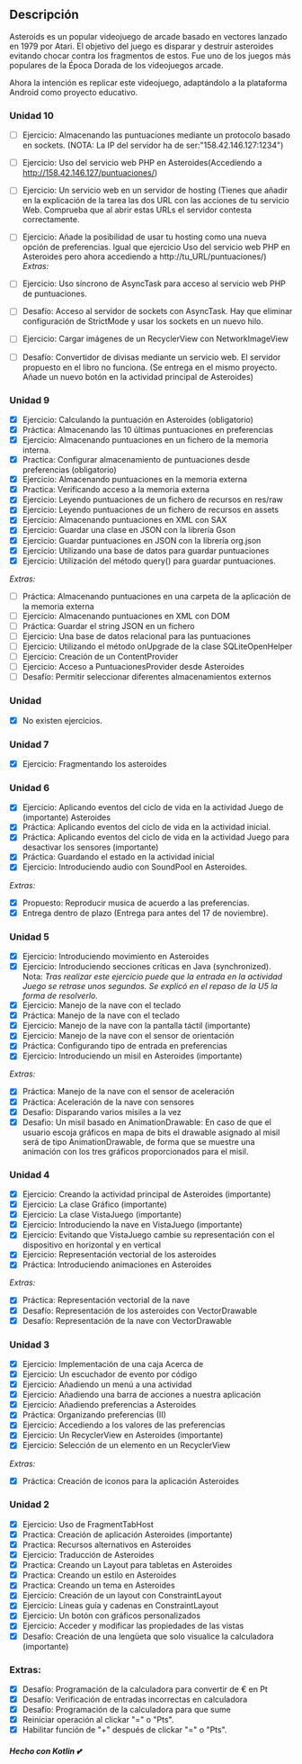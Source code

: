## Descripción
Asteroids es un popular videojuego de arcade basado en vectores lanzado en 1979 por Atari. El objetivo del juego es disparar y destruir asteroides evitando chocar contra los fragmentos de estos. Fue uno de los juegos más populares de la Época Dorada de los videojuegos arcade.

Ahora la intención es replicar este videojuego, adaptándolo a la plataforma Android como proyecto educativo.

### Unidad 10
- [ ] Ejercicio: Almacenando las puntuaciones mediante un protocolo basado en sockets. (NOTA: La IP del servidor ha de ser:"158.42.146.127:1234")
- [ ] Ejercicio: Uso del servicio web PHP en Asteroides(Accediendo a http://158.42.146.127/puntuaciones/)
- [ ] Ejercicio: Un servicio web en un servidor de hosting (Tienes que añadir en la explicación de la tarea las dos URL con las acciones de
tu servicio Web. Comprueba que al abrir estas URLs el servidor contesta correctamente.
- [ ] Ejercicio: Añade la posibilidad de usar tu hosting como una nueva opción de preferencias. Igual que ejercicio Uso del servicio web PHP en Asteroides pero ahora accediendo a http://tu_URL/puntuaciones/)
_Extras:_
- [ ] Ejercicio: Uso síncrono de AsyncTask para acceso al servicio web PHP de puntuaciones.
- [ ] Desafío: Acceso al servidor de sockets con AsyncTask. Hay que eliminar 
configuración de StrictMode y usar los sockets en un nuevo hilo.
- [ ] Ejercicio: Cargar imágenes de un RecyclerView con NetworkImageView
- [ ] Desafío: Convertidor de divisas mediante un servicio web.
El servidor propuesto en el libro no funciona. (Se entrega en el mismo proyecto. Añade un nuevo botón en la actividad principal de Asteroides)


### Unidad 9
- [X] Ejercicio: Calculando la puntuación en Asteroides (obligatorio)
- [X] Práctica: Almacenando las 10 últimas puntuaciones en preferencias
- [X] Ejercicio: Almacenando puntuaciones en un fichero de la memoria interna.
- [X] Practica: Configurar almacenamiento de puntuaciones desde preferencias (obligatorio)
- [X] Ejercicio: Almacenando puntuaciones en la memoria externa
- [X] Practica: Verificando acceso a la memoria externa
- [X] Ejercicio: Leyendo puntuaciones de un fichero de recursos en res/raw
- [X] Ejercicio: Leyendo puntuaciones de un fichero de recursos en assets
- [X] Ejercicio: Almacenando puntuaciones en XML con SAX
- [X] Ejercicio: Guardar una clase en JSON con la librería Gson
- [X] Ejercicio: Guardar puntuaciones en JSON con la librería org.json
- [X] Ejercicio: Utilizando una base de datos para guardar puntuaciones
- [X] Ejercicio: Utilización del método query() para guardar puntuaciones.

_Extras:_
- [ ] Práctica: Almacenando puntuaciones en una carpeta de la aplicación de la memoria externa
- [ ] Ejercicio: Almacenando puntuaciones en XML con DOM
- [ ] Práctica: Guardar el string JSON en un fichero
- [ ] Ejercicio: Una base de datos relacional para las puntuaciones
- [ ] Ejercicio: Utilizando el método onUpgrade de la clase SQLiteOpenHelper
- [ ] Ejercicio: Creación de un ContentProvider
- [ ] Ejercicio: Acceso a PuntuacionesProvider desde Asteroides
- [ ] Desafío: Permitir seleccionar diferentes almacenamientos externos

### Unidad 
- [X] No existen ejercicios.

### Unidad 7
- [X] Ejercicio: Fragmentando los asteroides

### Unidad 6
- [X] Ejercicio: Aplicando eventos del ciclo de vida en la actividad Juego de
 (importante)
Asteroides
- [X] Práctica: Aplicando eventos del ciclo de vida en la actividad inicial.
- [X] Práctica: Aplicando eventos del ciclo de vida en la actividad Juego para desactivar los sensores (importante)
- [X] Práctica: Guardando el estado en la actividad inicial
- [X] Ejercicio: Introduciendo audio con SoundPool en Asteroides.

_Extras:_
- [X] Propuesto: Reproducir musica de acuerdo a las preferencias.
- [X] Entrega dentro de plazo (Entrega para antes del 17 de noviembre).

### Unidad 5
- [X] Ejercicio: Introduciendo movimiento en Asteroides
- [X] Ejercicio: Introduciendo secciones críticas en Java (synchronized). Nota: _Tras realizar este ejercicio puede que la entrada en la actividad
Juego se retrase unos segundos. Se explicó en el repaso de la U5 la
forma de resolverlo._
- [X] Ejercicio: Manejo de la nave con el teclado
- [X] Práctica: Manejo de la nave con el teclado
- [X] Ejercicio: Manejo de la nave con la pantalla táctil (importante)
- [X] Ejercicio: Manejo de la nave con el sensor de orientación
- [X] Práctica: Configurando tipo de entrada en preferencias
- [X] Ejercicio: Introduciendo un misil en Asteroides (importante)

_Extras:_
- [X] Práctica: Manejo de la nave con el sensor de aceleración
- [X] Práctica: Aceleración de la nave con sensores
- [X] Desafio: Disparando varios misiles a la vez
- [X] Desafio: Un misil basado en AnimationDrawable: En caso de que el usuario escoja gráficos en mapa de bits el drawable asignado al misil será de tipo AnimationDrawable, de forma que se muestre una animación con los tres gráficos proporcionados para el misil.

### Unidad 4
- [X] Ejercicio: Creando la actividad principal de Asteroides (importante)
- [X] Ejercicio: La clase Gráfico (importante)
- [X] Ejercicio: La clase VistaJuego (importante)
- [X] Ejercicio: Introduciendo la nave en VistaJuego (importante)
- [X] Ejercicio: Evitando que VistaJuego cambie su representación con el dispositivo en horizontal y en vertical
- [X] Ejercicio: Representación vectorial de los asteroides
- [X] Práctica: Introduciendo animaciones en Asteroides

_Extras:_
- [X] Práctica: Representación vectorial de la nave
- [X] Desafío: Representación de los asteroides con VectorDrawable
- [X] Desafío: Representación de la nave con VectorDrawable

### Unidad 3
- [X] Ejercicio: Implementación de una caja Acerca de
- [X] Ejercicio: Un escuchador de evento por código
- [X] Ejercicio: Añadiendo un menú a una actividad
- [X] Ejercicio: Añadiendo una barra de acciones a nuestra aplicación
- [X] Ejercicio: Añadiendo preferencias a Asteroides
- [X] Práctica: Organizando preferencias (II)
- [X] Ejercicio: Accediendo a los valores de las preferencias
- [X] Ejercicio: Un RecyclerView en Asteroides (importante)
- [X] Ejercicio: Selección de un elemento en un RecyclerView

_Extras:_
- [X] Práctica: Creación de iconos para la aplicación Asteroides

### Unidad 2
* [x] Ejercicio: Uso de FragmentTabHost
* [x] Practica: Creación de aplicación Asteroides (importante)
* [x] Practica: Recursos alternativos en Asteroides
* [x] Ejercicio: Traducción de Asteroides
* [x] Practica: Creando un Layout para tabletas en Asteroides
* [x] Practica: Creando un estilo en Asteroides
* [x] Practica: Creando un tema en Asteroides
* [x] Ejercicio: Creación de un layout con ConstraintLayout
* [x] Ejercicio: Líneas guía y cadenas en ConstraintLayout
* [x] Ejercicio: Un botón con gráficos personalizados
* [x] Ejercicio: Acceder y modificar las propiedades de las vistas
* [x] Desafío: Creación de una lengüeta que solo visualice la calculadora
(importante)

### Extras:
* [x] Desafío: Programación de la calculadora para convertir de € en ₧
* [x] Desafío: Verificación de entradas incorrectas en calculadora
* [x] Desafío: Programación de la calculadora para que sume
* [x] Reiniciar operación al clickar "=" o "Pts".
* [x] Habilitar función de "+" después de clickar "=" o "Pts".

#### _Hecho con **Kotlin** :two_hearts:_
